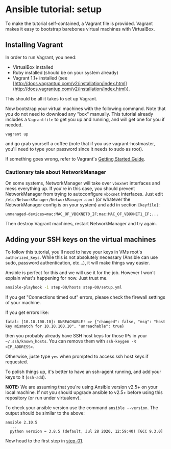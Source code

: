 # Ansible tutorial: setup

To make the tutorial self-contained, a Vagrant file is provided. Vagrant makes
it easy to bootstrap barebones virtual machines with VirtualBox.

## Installing Vagrant

In order to run Vagrant, you need:

- VirtualBox installed
- Ruby installed (should be on your system already)
- Vagrant 1.1+ installed (see
  [http://docs.vagrantup.com/v2/installation/index.html](http://docs.vagrantup.com/v2/installation/index.html)).

This should be all it takes to set up Vagrant.

Now bootstrap your virtual machines with the following command. Note that you
do not need to download any "box" manually. This tutorial already includes a
`Vagrantfile` to get you up and running, and will get one for you if needed.

`vagrant up`

and go grab yourself a coffee (note that if you use vagrant-hostmaster, you'll
need to type your password since it needs to sudo as root).

If something goes wrong, refer to Vagrant's [Getting Started
Guide](http://docs.vagrantup.com/v2/getting-started/index.html).

### Cautionary tale about NetworkManager

On some systems, NetworkManager will take over `vboxnet` interfaces and mess
everything up. If you're in this case, you should prevent NetworkManager from
trying to autoconfigure `vboxnet` interfaces. Just edit
`/etc/NetworkManager/NetworkManager.conf` (or whatever the NetworkManager
config is on your system) and add in section `[keyfile]`:

    unmanaged-devices=mac:MAC_OF_VBOXNET0_IF;mac:MAC_OF_VBOXNET1_IF;...

Then destroy Vagrant machines, restart NetworkManager and try again.

## Adding your SSH keys on the virtual machines

To follow this tutorial, you'll need to have your keys in VMs root's
`authorized_keys`. While this is not absolutely necessary (Ansible can use
sudo, password authentication, etc...), it will make things way easier.

Ansible is perfect for this and we will use it for the job. However I won't
explain what's happening for now. Just trust me.

```bash
ansible-playbook -i step-00/hosts step-00/setup.yml
```

If you get "Connections timed out" errors, please check the firewall
settings of your machine.

If you get errors like:

```none
fatal: [10.10.100.10]: UNREACHABLE! => {"changed": false, "msg": "host key mismatch for 10.10.100.10", "unreachable": true}
```

then you probably already have SSH host keys for those IPs in your
`~/.ssh/known_hosts`. You can remove them with `ssh-keygen -R
<IP_ADDRESS>`.

Otherwise, juste type `yes` when prompted to access ssh host keys if
requested.

To polish things up, it's better to have an ssh-agent running, and add your
keys to it (`ssh-add`).

**NOTE:** We are assuming that you're using Ansible version v2.5+ on your local
machine. If not you should upgrade ansible to v2.5+ before using this
repository (or run under virtualenv).

To check your ansible version use the command `ansible --version`. The output
should be similar to the above:

```none
ansible 2.10.5
  ...
  python version = 3.8.5 (default, Jul 28 2020, 12:59:40) [GCC 9.3.0]
```

Now head to the first step in
[step-01](https://github.com/leucos/ansible-tuto/tree/master/step-01).
